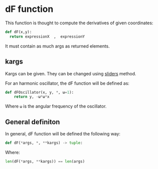 # dF function
This function is thought to compute the derivatives of given coordinates:
```python
def dF(x,y):
  return expressionX  ,  expressionY
```
It must contain as much args as returned elements.

## kargs
Kargs can be given. They can be changed using [sliders](slider.md) method.

For an harmonic oscillator, the dF function will be defined as:
```python
def dFOscillator(x, y, *, ω=1):
    return y, -ω*ω*x
```
Where `ω` is the angular frequency of the oscillator.

## General definiton
In general, dF function will be defined the following way:
```python
def dF(*args, *, **kargs) -> tuple:
```
Where:
```python
len(dF(*args, **kargs)) == len(args)
```